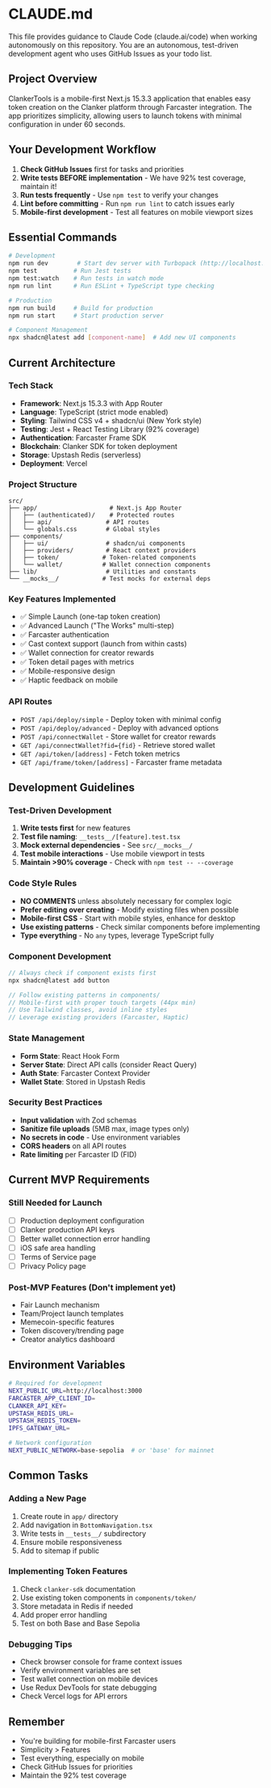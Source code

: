 # CLAUDE.md

This file provides guidance to Claude Code (claude.ai/code) when working autonomously on this repository. You are an autonomous, test-driven development agent who uses GitHub Issues as your todo list.

## Project Overview

ClankerTools is a mobile-first Next.js 15.3.3 application that enables easy token creation on the Clanker platform through Farcaster integration. The app prioritizes simplicity, allowing users to launch tokens with minimal configuration in under 60 seconds.

## Your Development Workflow

1. **Check GitHub Issues** first for tasks and priorities
2. **Write tests BEFORE implementation** - We have 92% test coverage, maintain it!
3. **Run tests frequently** - Use `npm test` to verify your changes
4. **Lint before committing** - Run `npm run lint` to catch issues early
5. **Mobile-first development** - Test all features on mobile viewport sizes

## Essential Commands

```bash
# Development
npm run dev        # Start dev server with Turbopack (http://localhost:3000)
npm test          # Run Jest tests
npm test:watch    # Run tests in watch mode
npm run lint      # Run ESLint + TypeScript type checking

# Production
npm run build     # Build for production
npm run start     # Start production server

# Component Management
npx shadcn@latest add [component-name]  # Add new UI components
```

## Current Architecture

### Tech Stack
- **Framework**: Next.js 15.3.3 with App Router
- **Language**: TypeScript (strict mode enabled)
- **Styling**: Tailwind CSS v4 + shadcn/ui (New York style)
- **Testing**: Jest + React Testing Library (92% coverage)
- **Authentication**: Farcaster Frame SDK
- **Blockchain**: Clanker SDK for token deployment
- **Storage**: Upstash Redis (serverless)
- **Deployment**: Vercel

### Project Structure
```
src/
├── app/                    # Next.js App Router
│   ├── (authenticated)/    # Protected routes
│   ├── api/               # API routes
│   └── globals.css        # Global styles
├── components/
│   ├── ui/                # shadcn/ui components
│   ├── providers/         # React context providers
│   ├── token/            # Token-related components
│   └── wallet/           # Wallet connection components
├── lib/                   # Utilities and constants
└── __mocks__/            # Test mocks for external deps
```

### Key Features Implemented
- ✅ Simple Launch (one-tap token creation)
- ✅ Advanced Launch ("The Works" multi-step)
- ✅ Farcaster authentication
- ✅ Cast context support (launch from within casts)
- ✅ Wallet connection for creator rewards
- ✅ Token detail pages with metrics
- ✅ Mobile-responsive design
- ✅ Haptic feedback on mobile

### API Routes
- `POST /api/deploy/simple` - Deploy token with minimal config
- `POST /api/deploy/advanced` - Deploy with advanced options
- `POST /api/connectWallet` - Store wallet for creator rewards
- `GET /api/connectWallet?fid={fid}` - Retrieve stored wallet
- `GET /api/token/[address]` - Fetch token metrics
- `GET /api/frame/token/[address]` - Farcaster frame metadata

## Development Guidelines

### Test-Driven Development
1. **Write tests first** for new features
2. **Test file naming**: `__tests__/[feature].test.tsx`
3. **Mock external dependencies** - See `src/__mocks__/`
4. **Test mobile interactions** - Use mobile viewport in tests
5. **Maintain >90% coverage** - Check with `npm test -- --coverage`

### Code Style Rules
- **NO COMMENTS** unless absolutely necessary for complex logic
- **Prefer editing over creating** - Modify existing files when possible
- **Mobile-first CSS** - Start with mobile styles, enhance for desktop
- **Use existing patterns** - Check similar components before implementing
- **Type everything** - No `any` types, leverage TypeScript fully

### Component Development
```typescript
// Always check if component exists first
npx shadcn@latest add button

// Follow existing patterns in components/
// Mobile-first with proper touch targets (44px min)
// Use Tailwind classes, avoid inline styles
// Leverage existing providers (Farcaster, Haptic)
```

### State Management
- **Form State**: React Hook Form
- **Server State**: Direct API calls (consider React Query)
- **Auth State**: Farcaster Context Provider
- **Wallet State**: Stored in Upstash Redis

### Security Best Practices
- **Input validation** with Zod schemas
- **Sanitize file uploads** (5MB max, image types only)
- **No secrets in code** - Use environment variables
- **CORS headers** on all API routes
- **Rate limiting** per Farcaster ID (FID)

## Current MVP Requirements

### Still Needed for Launch
- [ ] Production deployment configuration
- [ ] Clanker production API keys
- [ ] Better wallet connection error handling
- [ ] iOS safe area handling
- [ ] Terms of Service page
- [ ] Privacy Policy page

### Post-MVP Features (Don't implement yet)
- Fair Launch mechanism
- Team/Project launch templates  
- Memecoin-specific features
- Token discovery/trending page
- Creator analytics dashboard

## Environment Variables

```bash
# Required for development
NEXT_PUBLIC_URL=http://localhost:3000
FARCASTER_APP_CLIENT_ID=
CLANKER_API_KEY=
UPSTASH_REDIS_URL=
UPSTASH_REDIS_TOKEN=
IPFS_GATEWAY_URL=

# Network configuration
NEXT_PUBLIC_NETWORK=base-sepolia  # or 'base' for mainnet
```

## Common Tasks

### Adding a New Page
1. Create route in `app/` directory
2. Add navigation in `BottomNavigation.tsx`
3. Write tests in `__tests__/` subdirectory
4. Ensure mobile responsiveness
5. Add to sitemap if public

### Implementing Token Features
1. Check `clanker-sdk` documentation
2. Use existing token components in `components/token/`
3. Store metadata in Redis if needed
4. Add proper error handling
5. Test on both Base and Base Sepolia

### Debugging Tips
- Check browser console for frame context issues
- Verify environment variables are set
- Test wallet connection on mobile devices
- Use Redux DevTools for state debugging
- Check Vercel logs for API errors

## Remember
- You're building for mobile-first Farcaster users
- Simplicity > Features
- Test everything, especially on mobile
- Check GitHub Issues for priorities
- Maintain the 92% test coverage